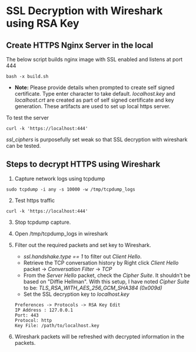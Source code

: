 # SSL Decryption with Wireshark using RSA Key

## Create HTTPS Nginx Server in the local

The below script builds nginx image with SSL enabled and listens at port 444
```
bash -x build.sh
```
* **Note:** Please provide details when prompted to create self signed certificate. Type enter character to take default. *localhost.key* and *localhost.crt* are created as part of self signed certificate and key generation. These artifacts are used to set up local https server.

To test the server

```
curl -k 'https://localhost:444' 
```

*ssl_ciphers* is purposefully set weak so that SSL decryption with wireshark can be tested.

## Steps to decrypt HTTPS using Wireshark

1. Capture network logs using tcpdump

```
sudo tcpdump -i any -s 10000 -w /tmp/tcpdump_logs
```

2. Test https traffic 

```
curl -k 'https://localhost:444'
```

3. Stop tcpdump capture.

4. Open /tmp/tcpdump_logs in wireshark

5. Filter out the required packets and set key to Wireshark.
    * *ssl.handshake.type == 1* to filter out *Client Hello*.
    * Retrieve the TCP conversation history by Right click *Client Hello* packet -> *Conversation Filter* -> *TCP*
    * From the *Server Hello* packet, check the *Cipher Suite*. It shouldn't be based on "Diffie Hellman". With this setup, I have noted *Cipher Suite* to be: *TLS_RSA_WITH_AES_256_GCM_SHA384 (0x009d)*
    * Set the SSL decryption key to *localhost.key*

    ```
    Preferences -> Protocols -> RSA Key Edit
    IP Address : 127.0.0.1
    Port: 443
    Protocol: http
    Key File: /path/to/localhost.key
    ```

6. Wireshark packets will be refreshed with decrypted information in the packets.

